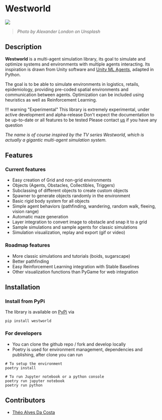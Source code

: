 # Westworld
![](./img/cover_hq_westworld1.jpg)
> *Photo by Alexander London on Unsplash*

## Description
**Westworld** is a multi-agent simulation library, its goal to simulate and optimize systems and environments with multiple agents interacting. Its inspiration is drawn from Unity software and [Unity ML Agents](https://github.com/Unity-Technologies/ml-agents), adapted in Python. 

The goal is to be able to simulate environments in logistics, retails, epidemiology, providing pre-coded spatial environments and communication between agents. Optimization can be included using heuristics as well as Reinforcement Learning.

!!! warning "Experimental"
    This library is extremely experimental, under active development and alpha-release
    Don't expect the documentation to be up-to-date or all features to be tested
    Please contact [us](mailto:theo.alves.da.costa@gmail.com) if you have any question

*The name is of course inspired by the TV series Westworld, which is actually a gigantic multi-agent simulation system.*


## Features
### Current features
- Easy creation of Grid and non-grid environments
- Objects (Agents, Obstacles, Collectibles, Triggers)
- Subclassing of different objects to create custom objects
- Spawner to generate objects randomly in the environment
- Basic rigid body system for all objects
- Simple agent behaviors (pathfinding, wandering, random walk, fleeing, vision range)
- Automatic maze generation
- Layer integration to convert image to obstacle and snap it to a grid
- Sample simulations and sample agents for classic simulations
- Simulation visualization, replay and export (gif or video)

### Roadmap features
- More classic simulations and tutorials (boids, sugarscape)
- Better pathfinding
- Easy Reinforcement Learning integration with Stable Baselines
- Other visualization functions than PyGame for web integration 


## Installation
### Install from PyPi
The library is available on [PyPi](https://pypi.org/project/westworld/) via 
```
pip install westworld
```

### For developers
- You can clone the github repo / fork and develop locally
- Poetry is used for environment management, dependencies and publishing, after clone you can run 

```
# To setup the environment
poetry install

# To run Jupyter notebook or a python console
poetry run jupyter notebook
poetry run python
```

## Contributors
- [Théo Alves Da Costa](mailto:theo.alves.da.costa@gmail.com)





